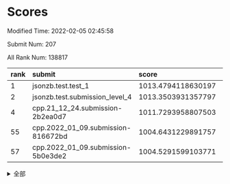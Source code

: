 # Scores

Modified Time: 2022-02-05 02:45:58

Submit Num: 207

All Rank Num: 138817

| rank |               submit               |       score        |       sigma        | pk_num |
| :--- | :--------------------------------- | :----------------- | :----------------- | :----- |
| 1    | jsonzb.test.test_1                 | 1013.4794118630197 | 0.7861110894304209 | 2683   |
| 2    | jsonzb.test.submission_level_4     | 1013.3503931357797 | 0.7988851523218956 | 2682   |
| 4    | cpp.21_12_24.submission-2b2ea0d7   | 1011.7293958807503 | 0.7499603248312458 | 2685   |
| 55   | cpp.2022_01_09.submission-816672bd | 1004.6431229891757 | 0.708633140686849  | 2682   |
| 57   | cpp.2022_01_09.submission-5b0e3de2 | 1004.5291599103771 | 0.7149008634613853 | 2685   |


<details>
<summary>全部</summary>

| rank |                 submit                 |       score        |       sigma        | pk_num |
| :--- | :------------------------------------- | :----------------- | :----------------- | :----- |
| 1    | jsonzb.test.test_1                     | 1013.4794118630197 | 0.7861110894304209 | 2683   |
| 2    | jsonzb.test.submission_level_4         | 1013.3503931357797 | 0.7988851523218956 | 2682   |
| 3    | gobigger.level_3.submission_level_3_45 | 1012.185075146606  | 0.7663657521928461 | 2687   |
| 4    | cpp.21_12_24.submission-2b2ea0d7       | 1011.7293958807503 | 0.7499603248312458 | 2685   |
| 5    | gobigger.level_3.submission_level_3_2  | 1011.2282386113585 | 0.781406312219696  | 2685   |
| 6    | gobigger.level_3.submission_level_3_12 | 1011.2176890789109 | 0.7754293040732289 | 2684   |
| 7    | gobigger.level_3.submission_level_3_1  | 1010.8723364749475 | 0.7707938257356775 | 2682   |
| 8    | gobigger.level_3.submission_level_3_34 | 1010.7421261341285 | 0.7470540485332806 | 2682   |
| 9    | gobigger.level_3.submission_level_3_35 | 1010.7047460024573 | 0.744071386206051  | 2684   |
| 10   | gobigger.level_3.submission_level_3_23 | 1010.6453743280127 | 0.7561426676571614 | 2685   |
| 11   | gobigger.level_3.submission_level_3_8  | 1010.6356351264201 | 0.7622491445535372 | 2686   |
| 12   | gobigger.level_3.submission_level_3_0  | 1010.5260759099859 | 0.7762760881847907 | 2683   |
| 13   | gobigger.level_3.submission_level_3_25 | 1010.3770086129992 | 0.7550605846526852 | 2684   |
| 14   | gobigger.level_3.submission_level_3_21 | 1010.3641616345623 | 0.7738088904531567 | 2681   |
| 15   | gobigger.level_3.submission_level_3_20 | 1010.3134573998847 | 0.7631019411863572 | 2678   |
| 16   | gobigger.level_3.submission_level_3_43 | 1010.3059143674483 | 0.7640899010309018 | 2682   |
| 17   | gobigger.level_3.submission_level_3_16 | 1010.3035932379437 | 0.7931080236843959 | 2683   |
| 18   | gobigger.level_3.submission_level_3_14 | 1010.2820040639324 | 0.7843689841277659 | 2683   |
| 19   | gobigger.level_3.submission_level_3_26 | 1010.2495765744163 | 0.7547272846573149 | 2682   |
| 20   | gobigger.level_3.submission_level_3_39 | 1010.2394305165983 | 0.7688110187088381 | 2681   |
| 21   | gobigger.level_3.submission_level_3_44 | 1010.2050514254569 | 0.7503079547121975 | 2683   |
| 22   | gobigger.level_3.submission_level_3_6  | 1010.1899306134459 | 0.761437572132146  | 2686   |
| 23   | gobigger.level_3.submission_level_3_47 | 1010.1804980586174 | 0.7499822288456646 | 2690   |
| 24   | gobigger.level_3.submission_level_3_3  | 1010.1342582938455 | 0.7704777938741482 | 2685   |
| 25   | gobigger.level_3.submission_level_3_41 | 1010.1289869783889 | 0.7712074347295147 | 2683   |
| 26   | gobigger.level_3.submission_level_3_13 | 1010.1058966242036 | 0.7606677621619482 | 2677   |
| 27   | gobigger.level_3.submission_level_3_46 | 1010.0300237852125 | 0.7528055242049885 | 2688   |
| 28   | gobigger.level_3.submission_level_3_4  | 1010.0260886202068 | 0.7844963731796094 | 2677   |
| 29   | gobigger.level_3.submission_level_3_17 | 1009.982135439109  | 0.7344995314650943 | 2682   |
| 30   | gobigger.level_3.submission_level_3_19 | 1009.9084508376287 | 0.7535560952576655 | 2678   |
| 31   | gobigger.level_3.submission_level_3_37 | 1009.8134254311004 | 0.7618800246869333 | 2684   |
| 32   | gobigger.level_3.submission_level_3_27 | 1009.7475558877528 | 0.7536965607167116 | 2689   |
| 33   | gobigger.level_3.submission_level_3_32 | 1009.6163624450226 | 0.7634947889495809 | 2681   |
| 34   | gobigger.level_3.submission_level_3_11 | 1009.601248164351  | 0.7614140418618827 | 2684   |
| 35   | gobigger.level_3.submission_level_3_40 | 1009.5989311301469 | 0.7544517845165911 | 2679   |
| 36   | gobigger.level_3.submission_level_3_42 | 1009.5826855793838 | 0.7579686765246951 | 2682   |
| 37   | gobigger.level_3.submission_level_3_49 | 1009.5316370749014 | 0.7356264106385867 | 2679   |
| 38   | gobigger.level_3.submission_level_3_36 | 1009.4891686944482 | 0.7455277820516334 | 2682   |
| 39   | gobigger.level_3.submission_level_3_5  | 1009.4865291886452 | 0.7615228440947482 | 2683   |
| 40   | gobigger.level_3.submission_level_3_30 | 1009.4726714205573 | 0.7650554145285031 | 2681   |
| 41   | gobigger.level_3.submission_level_3_48 | 1009.457013105911  | 0.7496146281717857 | 2678   |
| 42   | gobigger.level_3.submission_level_3_18 | 1009.404489074172  | 0.7646664782687602 | 2686   |
| 43   | gobigger.level_3.submission_level_3_31 | 1009.3312747877837 | 0.7611846370649722 | 2687   |
| 44   | gobigger.level_3.submission_level_3_38 | 1009.3265531247864 | 0.7439609498185139 | 2681   |
| 45   | gobigger.level_3.submission_level_3_22 | 1009.2353507290102 | 0.7563311197956056 | 2683   |
| 46   | gobigger.level_3.submission_level_3_9  | 1009.2064579245888 | 0.7627729493483827 | 2685   |
| 47   | gobigger.level_3.submission_level_3_24 | 1009.1941248373415 | 0.7491012405255514 | 2682   |
| 48   | gobigger.level_3.submission_level_3_15 | 1009.0681171049627 | 0.7563763388667699 | 2678   |
| 49   | gobigger.level_3.submission_level_3_10 | 1008.8611306715771 | 0.7534558811791826 | 2678   |
| 50   | gobigger.level_3.submission_level_3_7  | 1008.8099054227283 | 0.7408384466436154 | 2686   |
| 51   | gobigger.level_3.submission_level_3_29 | 1008.699098415482  | 0.7447344850675941 | 2682   |
| 52   | gobigger.level_3.submission_level_3_28 | 1008.4089436873287 | 0.7526986769709287 | 2684   |
| 53   | gobigger.level_3.submission_level_3_33 | 1007.2350588108155 | 0.7599629585392411 | 2684   |
| 54   | gobigger.level_1.submission_level_1_12 | 1005.0010411695317 | 0.7169606950783365 | 2686   |
| 55   | cpp.2022_01_09.submission-816672bd     | 1004.6431229891757 | 0.708633140686849  | 2682   |
| 56   | gobigger.level_1.submission_level_1_36 | 1004.5861248146114 | 0.7121612824475091 | 2682   |
| 57   | cpp.2022_01_09.submission-5b0e3de2     | 1004.5291599103771 | 0.7149008634613853 | 2685   |
| 58   | gobigger.level_1.submission_level_1_47 | 1004.2952747178063 | 0.7044150655329849 | 2682   |
| 59   | gobigger.level_1.submission_level_1_43 | 1004.2779269991576 | 0.7183066557350127 | 2680   |
| 60   | gobigger.level_1.submission_level_1_32 | 1004.1313246365089 | 0.7218431888013641 | 2682   |
| 61   | gobigger.level_1.submission_level_1_31 | 1004.1049001785539 | 0.7224402018082028 | 2677   |
| 62   | gobigger.level_1.submission_level_1_13 | 1004.062134428088  | 0.7101536050797421 | 2682   |
| 63   | gobigger.level_1.submission_level_1_26 | 1004.0534442229497 | 0.7242168254673789 | 2684   |
| 64   | gobigger.level_1.submission_level_1_16 | 1003.9558131760122 | 0.7137739784427154 | 2681   |
| 65   | gobigger.level_1.submission_level_1_34 | 1003.9198356957999 | 0.7164451097506124 | 2682   |
| 66   | gobigger.level_1.submission_level_1_41 | 1003.9063505687272 | 0.7211131557932264 | 2683   |
| 67   | gobigger.level_1.submission_level_1_10 | 1003.8947024389274 | 0.7161101938733991 | 2687   |
| 68   | gobigger.level_1.submission_level_1_45 | 1003.8620840492814 | 0.7122590744314766 | 2675   |
| 69   | gobigger.level_1.submission_level_1_15 | 1003.8429734783515 | 0.7142289419967759 | 2685   |
| 70   | gobigger.level_1.submission_level_1_21 | 1003.691061893081  | 0.7162058245160111 | 2683   |
| 71   | gobigger.level_1.submission_level_1_20 | 1003.6548504288266 | 0.7197848780711701 | 2681   |
| 72   | gobigger.level_1.submission_level_1_49 | 1003.6480338380607 | 0.7212362313441588 | 2680   |
| 73   | gobigger.level_1.submission_level_1_4  | 1003.6218081892564 | 0.7229101504645551 | 2684   |
| 74   | gobigger.level_1.submission_level_1_9  | 1003.6092154046961 | 0.7099349162268085 | 2683   |
| 75   | gobigger.level_1.submission_level_1_24 | 1003.6070334421647 | 0.7238409143888563 | 2685   |
| 76   | gobigger.level_1.submission_level_1_39 | 1003.6061369188623 | 0.7123498601569415 | 2679   |
| 77   | gobigger.level_1.submission_level_1_18 | 1003.530861390464  | 0.7117687330371872 | 2681   |
| 78   | gobigger.level_1.submission_level_1_42 | 1003.4306464087837 | 0.7212480972172471 | 2676   |
| 79   | gobigger.level_1.submission_level_1_35 | 1003.4122971278616 | 0.7134083922402423 | 2677   |
| 80   | gobigger.level_1.submission_level_1_1  | 1003.4030939707776 | 0.7073669200206065 | 2683   |
| 81   | gobigger.level_1.submission_level_1_27 | 1003.3525766196324 | 0.7171168576163777 | 2680   |
| 82   | gobigger.level_1.submission_level_1_23 | 1003.2005825052782 | 0.7210207335960623 | 2680   |
| 83   | gobigger.level_1.submission_level_1_48 | 1003.1592102341622 | 0.7138960499313293 | 2680   |
| 84   | gobigger.level_1.submission_level_1_17 | 1003.1569568393908 | 0.7040161327479751 | 2683   |
| 85   | gobigger.level_1.submission_level_1_46 | 1003.1170825755038 | 0.7120912352542548 | 2681   |
| 86   | gobigger.level_1.submission_level_1_8  | 1003.1146723703816 | 0.7201925016583597 | 2685   |
| 87   | gobigger.level_1.submission_level_1_14 | 1003.047322789473  | 0.712738047693907  | 2684   |
| 88   | gobigger.level_1.submission_level_1_7  | 1003.0043834109009 | 0.7181545150043942 | 2679   |
| 89   | gobigger.level_1.submission_level_1_6  | 1002.9603695572146 | 0.7188491524408331 | 2680   |
| 90   | gobigger.level_1.submission_level_1_5  | 1002.8953639497612 | 0.7212949075592093 | 2686   |
| 91   | gobigger.level_1.submission_level_1_25 | 1002.8365142849508 | 0.7187403991531065 | 2687   |
| 92   | gobigger.level_1.submission_level_1_19 | 1002.7927423941981 | 0.7158134241442772 | 2686   |
| 93   | gobigger.level_1.submission_level_1_0  | 1002.779169481534  | 0.7098559717717869 | 2682   |
| 94   | gobigger.level_1.submission_level_1_40 | 1002.7741213867762 | 0.7243046967149611 | 2686   |
| 95   | gobigger.level_1.submission_level_1_30 | 1002.7266800371283 | 0.7163908980565475 | 2680   |
| 96   | gobigger.level_1.submission_level_1_28 | 1002.6507260187701 | 0.7080926435106463 | 2681   |
| 97   | gobigger.level_1.submission_level_1_37 | 1002.5501874347945 | 0.7226088550480043 | 2682   |
| 98   | gobigger.level_1.submission_level_1_11 | 1002.2809357467693 | 0.7188888285618028 | 2683   |
| 99   | gobigger.level_1.submission_level_1_2  | 1002.2156284504252 | 0.7103982541037314 | 2685   |
| 100  | gobigger.level_1.submission_level_1_44 | 1002.0585053738679 | 0.7101022686510332 | 2680   |
| 101  | gobigger.level_1.submission_level_1_33 | 1001.9700995349489 | 0.7187492719271845 | 2679   |
| 102  | gobigger.level_1.submission_level_1_22 | 1001.5517289368062 | 0.7012828893285687 | 2683   |
| 103  | gobigger.level_1.submission_level_1_38 | 1001.5505718619986 | 0.7159387844470555 | 2681   |
| 104  | gobigger.level_1.submission_level_1_29 | 1001.2474933557967 | 0.708773859881279  | 2689   |
| 105  | gobigger.level_1.submission_level_1_3  | 1000.819524083941  | 0.6963918337872894 | 2677   |
| 106  | gobigger.random.submission_random_3    | 997.277586547089   | 0.7103954598593801 | 2683   |
| 107  | gobigger.random.submission_random_44   | 997.2271337622759  | 0.6999933004019993 | 2682   |
| 108  | gobigger.random.submission_random_7    | 997.0278537998341  | 0.7155488559444145 | 2677   |
| 109  | gobigger.random.submission_random_20   | 996.7538826552094  | 0.7070159823653523 | 2685   |
| 110  | gobigger.random.submission_random_28   | 996.7202409154835  | 0.7143329288927992 | 2682   |
| 111  | gobigger.random.submission_random_37   | 996.6657713594001  | 0.7164337188249075 | 2683   |
| 112  | gobigger.random.submission_random_9    | 996.6443836590255  | 0.7076279550407604 | 2686   |
| 113  | gobigger.random.submission_random_35   | 996.5968017577287  | 0.703739855591294  | 2683   |
| 114  | gobigger.random.submission_random_1    | 996.5683507063287  | 0.7270584446957553 | 2686   |
| 115  | gobigger.random.submission_random_23   | 996.5587526445154  | 0.709398135393737  | 2685   |
| 116  | gobigger.random.submission_random_38   | 996.5528418962692  | 0.7195198651226054 | 2678   |
| 117  | gobigger.random.submission_random_31   | 996.4357774199206  | 0.7053406185689117 | 2681   |
| 118  | gobigger.random.submission_random_47   | 996.3450175693785  | 0.7054654879000282 | 2680   |
| 119  | gobigger.random.submission_random_10   | 996.3054022626803  | 0.7117805821760352 | 2680   |
| 120  | gobigger.random.submission_random_25   | 996.1593765490704  | 0.7146751400991066 | 2679   |
| 121  | gobigger.random.submission_random_29   | 996.1528924581673  | 0.7105435070036475 | 2683   |
| 122  | gobigger.random.submission_random_45   | 996.1418618374735  | 0.708445595172863  | 2683   |
| 123  | gobigger.random.submission_random_14   | 996.1393439174064  | 0.7243162585682642 | 2681   |
| 124  | gobigger.random.submission_random_46   | 996.131122042612   | 0.7058541084916964 | 2681   |
| 125  | gobigger.random.submission_random_30   | 996.1228515254764  | 0.7036812023442431 | 2684   |
| 126  | gobigger.random.submission_random_40   | 996.091303314049   | 0.7186985588749245 | 2684   |
| 127  | gobigger.random.submission_random_36   | 996.0538331621018  | 0.7217014231839706 | 2678   |
| 128  | gobigger.random.submission_random_49   | 996.0407797731857  | 0.7102713607364611 | 2682   |
| 129  | gobigger.random.submission_random_15   | 996.0315657533871  | 0.7238913864933967 | 2686   |
| 130  | gobigger.random.submission_random_11   | 996.0180183950285  | 0.7130529052806912 | 2680   |
| 131  | gobigger.random.submission_random_24   | 995.9704355059708  | 0.7034279447736943 | 2688   |
| 132  | gobigger.random.submission_random_27   | 995.9522454751402  | 0.711512597493729  | 2684   |
| 133  | gobigger.random.submission_random_19   | 995.9239280753399  | 0.7061789363285356 | 2679   |
| 134  | gobigger.random.submission_random_2    | 995.90369673286    | 0.7133415662639261 | 2677   |
| 135  | gobigger.random.submission_random_16   | 995.9005648563773  | 0.7325780321895833 | 2677   |
| 136  | gobigger.random.submission_random_32   | 995.861187300589   | 0.7154596896927455 | 2680   |
| 137  | gobigger.random.submission_random_48   | 995.8114103713065  | 0.7161498672687157 | 2683   |
| 138  | gobigger.random.submission_random_22   | 995.756661202946   | 0.7093733073264483 | 2681   |
| 139  | gobigger.random.submission_random_41   | 995.7474500761116  | 0.7115554092913573 | 2682   |
| 140  | gobigger.random.submission_random_43   | 995.720119095353   | 0.7116632379888025 | 2683   |
| 141  | gobigger.random.submission_random_12   | 995.5954691812362  | 0.7104053522202194 | 2678   |
| 142  | gobigger.random.submission_random_13   | 995.5547339231132  | 0.7012041338000254 | 2687   |
| 143  | gobigger.random.submission_random_21   | 995.4746646817651  | 0.7089085508712161 | 2686   |
| 144  | gobigger.random.submission_random_4    | 995.4115664344831  | 0.7056962394746916 | 2687   |
| 145  | gobigger.random.submission_random_8    | 995.283179724796   | 0.7166404393234543 | 2682   |
| 146  | gobigger.random.submission_random_5    | 995.0667760911808  | 0.7024320823408311 | 2681   |
| 147  | gobigger.random.submission_random_6    | 994.9330953164797  | 0.7264209460451363 | 2678   |
| 148  | gobigger.random.submission_random_17   | 994.8081900046269  | 0.7085986065161807 | 2683   |
| 149  | gobigger.random.submission_random_18   | 994.7492977071726  | 0.7153933236947396 | 2675   |
| 150  | gobigger.random.submission_random_26   | 994.7351478668812  | 0.722053604637838  | 2683   |
| 151  | gobigger.random.submission_random_33   | 994.5829376267716  | 0.7056235891936725 | 2680   |
| 152  | gobigger.random.submission_random_34   | 994.5418565717619  | 0.7354511906967268 | 2679   |
| 153  | gobigger.random.submission_random_39   | 994.4454116212282  | 0.7213457121992138 | 2682   |
| 154  | gobigger.random.submission_random_0    | 994.4248755060145  | 0.7157886891726793 | 2683   |
| 155  | gobigger.random.submission_random_42   | 994.3105695248607  | 0.7212337623023541 | 2683   |
| 156  | gobigger.level_2.submission_level_2_47 | 993.7695778187077  | 0.7139404764819094 | 2687   |
| 157  | gobigger.level_2.submission_level_2_15 | 993.6967985015586  | 0.7454018510084176 | 2681   |
| 158  | gobigger.level_2.submission_level_2_14 | 993.4666166408989  | 0.7507542439112211 | 2681   |
| 159  | gobigger.level_2.submission_level_2_40 | 993.4301238034664  | 0.7221185481000871 | 2681   |
| 160  | gobigger.level_2.submission_level_2_31 | 993.4077197552674  | 0.737938883443717  | 2684   |
| 161  | gobigger.level_2.submission_level_2_37 | 993.3543844843526  | 0.7262180742640003 | 2686   |
| 162  | gobigger.level_2.submission_level_2_12 | 993.3444836080417  | 0.7438255736617828 | 2686   |
| 163  | gobigger.level_2.submission_level_2_22 | 993.2163186067679  | 0.7299789270830163 | 2681   |
| 164  | gobigger.level_2.submission_level_2_6  | 993.2075698031167  | 0.7326929085616347 | 2685   |
| 165  | gobigger.level_2.submission_level_2_25 | 992.9929871728883  | 0.7439847174220284 | 2685   |
| 166  | gobigger.level_2.submission_level_2_23 | 992.9773315004193  | 0.7462673931292053 | 2686   |
| 167  | gobigger.level_2.submission_level_2_3  | 992.9538731584981  | 0.750301000939374  | 2681   |
| 168  | gobigger.level_2.submission_level_2_36 | 992.8922959677996  | 0.7405597950118437 | 2684   |
| 169  | gobigger.level_2.submission_level_2_34 | 992.8345185235315  | 0.7395768632477084 | 2681   |
| 170  | gobigger.level_2.submission_level_2_8  | 992.8295087328336  | 0.7347924178709665 | 2678   |
| 171  | gobigger.level_2.submission_level_2_49 | 992.8275063174876  | 0.7546270566886354 | 2683   |
| 172  | gobigger.level_2.submission_level_2_44 | 992.7888990968803  | 0.7238829041497074 | 2683   |
| 173  | gobigger.level_2.submission_level_2_27 | 992.7117321464555  | 0.7431883477772417 | 2684   |
| 174  | gobigger.level_2.submission_level_2_0  | 992.6176340141496  | 0.7459392024064918 | 2681   |
| 175  | gobigger.level_2.submission_level_2_20 | 992.5894781491107  | 0.7660824024030375 | 2682   |
| 176  | gobigger.level_2.submission_level_2_2  | 992.5547936831183  | 0.738669803536032  | 2683   |
| 177  | gobigger.level_2.submission_level_2_9  | 992.4861195864759  | 0.7475726332606729 | 2685   |
| 178  | gobigger.level_2.submission_level_2_32 | 992.4095827542387  | 0.7402953424510014 | 2681   |
| 179  | gobigger.level_2.submission_level_2_21 | 992.3723042921388  | 0.7338481243215735 | 2682   |
| 180  | gobigger.level_2.submission_level_2_30 | 992.3457176847994  | 0.7541855728604612 | 2683   |
| 181  | gobigger.level_2.submission_level_2_7  | 992.193586785672   | 0.7454545668605356 | 2676   |
| 182  | gobigger.level_2.submission_level_2_26 | 992.1644770025488  | 0.7450302445201751 | 2689   |
| 183  | gobigger.level_2.submission_level_2_42 | 992.0122366574767  | 0.7553278110017616 | 2680   |
| 184  | gobigger.level_2.submission_level_2_1  | 992.005630993059   | 0.7529579221473494 | 2684   |
| 185  | gobigger.level_2.submission_level_2_18 | 991.9764068982914  | 0.7471644785027641 | 2686   |
| 186  | gobigger.level_2.submission_level_2_35 | 991.9088358009693  | 0.735203168957034  | 2683   |
| 187  | gobigger.level_2.submission_level_2_19 | 991.8892125059775  | 0.7337088855073914 | 2686   |
| 188  | gobigger.level_2.submission_level_2_33 | 991.8849140649519  | 0.7650014131992915 | 2684   |
| 189  | gobigger.level_2.submission_level_2_13 | 991.6918248826357  | 0.7308445269401734 | 2685   |
| 190  | gobigger.level_2.submission_level_2_17 | 991.6716681212718  | 0.7453221765937418 | 2680   |
| 191  | gobigger.level_2.submission_level_2_4  | 991.5806458848184  | 0.7486379510198804 | 2684   |
| 192  | gobigger.level_2.submission_level_2_24 | 991.541285300912   | 0.7386123074106505 | 2682   |
| 193  | gobigger.level_2.submission_level_2_11 | 991.5336652573394  | 0.7763972343066963 | 2684   |
| 194  | gobigger.level_2.submission_level_2_39 | 991.4630762002505  | 0.7392043336353189 | 2686   |
| 195  | gobigger.level_2.submission_level_2_5  | 991.3827761226668  | 0.7486948707863391 | 2680   |
| 196  | gobigger.level_2.submission_level_2_43 | 991.3616646812784  | 0.7598044291553906 | 2682   |
| 197  | gobigger.level_2.submission_level_2_38 | 991.3330674451947  | 0.772160894694451  | 2682   |
| 198  | gobigger.level_2.submission_level_2_48 | 991.257399359219   | 0.7582751559738187 | 2679   |
| 199  | gobigger.level_2.submission_level_2_16 | 991.2388083517377  | 0.748116371947808  | 2687   |
| 200  | gobigger.level_2.submission_level_2_46 | 991.0211338183728  | 0.7526699634627769 | 2686   |
| 201  | gobigger.level_2.submission_level_2_29 | 990.9860569666579  | 0.7566879073891365 | 2682   |
| 202  | gobigger.level_2.submission_level_2_10 | 990.9510557430209  | 0.7493523424705828 | 2686   |
| 203  | gobigger.level_2.submission_level_2_41 | 990.4488319604958  | 0.7673827708087756 | 2679   |
| 204  | gobigger.level_2.submission_level_2_45 | 990.2186956889292  | 0.7732103545758059 | 2685   |
| 205  | gobigger.level_2.submission_level_2_28 | 989.7847364682646  | 0.7541901127960534 | 2684   |
| 206  | gobigger.none.submission_none_0        | 977.4433842674484  | 1.3984191354737547 | 2683   |
| 207  | gobigger.none.submission_none_1        | 975.8266333932212  | 1.4745608222139912 | 2685   |

</details>
